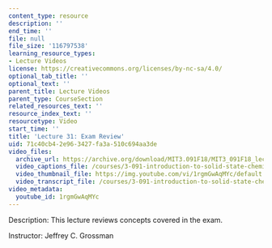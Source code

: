```yaml
---
content_type: resource
description: ''
end_time: ''
file: null
file_size: '116797538'
learning_resource_types:
- Lecture Videos
license: https://creativecommons.org/licenses/by-nc-sa/4.0/
optional_tab_title: ''
optional_text: ''
parent_title: Lecture Videos
parent_type: CourseSection
related_resources_text: ''
resource_index_text: ''
resourcetype: Video
start_time: ''
title: 'Lecture 31: Exam Review'
uid: 71c40cb4-2e96-3427-fa3a-510c694aa3de
video_files:
  archive_url: https://archive.org/download/MIT3.091F18/MIT3_091F18_lec31_300k.mp4
  video_captions_file: /courses/3-091-introduction-to-solid-state-chemistry-fall-2018/1rgmGwAqMYc_captions.webvtt
  video_thumbnail_file: https://img.youtube.com/vi/1rgmGwAqMYc/default.jpg
  video_transcript_file: /courses/3-091-introduction-to-solid-state-chemistry-fall-2018/1rgmGwAqMYc_transcript.pdf
video_metadata:
  youtube_id: 1rgmGwAqMYc
---
```


Description: This lecture reviews concepts covered in the exam.

Instructor: Jeffrey C. Grossman


